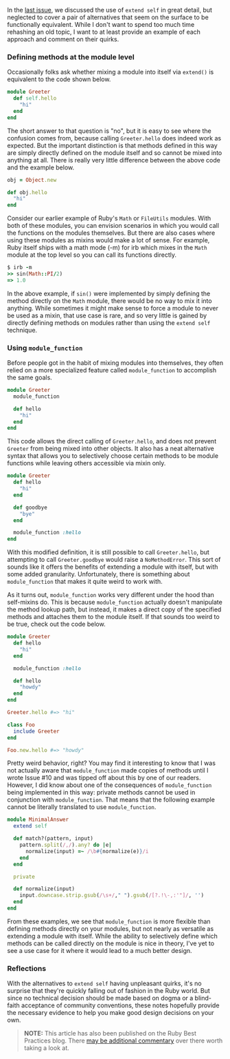 In the [last issue](http://practicingruby.com/articles/38), we discussed the use of `extend self` in great detail, but neglected to cover a pair of alternatives that seem on the surface to be functionally equivalent. While I don't want to spend too much time rehashing an old topic, I want to at least provide an example of each approach and comment on their quirks.

### Defining methods at the module level

Occasionally folks ask whether mixing a module into itself via `extend()` is equivalent to the code shown below.

```ruby
module Greeter
  def self.hello
    "hi"
  end
end
```

The short answer to that question is "no", but it is easy to see where the confusion comes from, because calling `Greeter.hello` does indeed work as expected. But the important distinction is that methods defined in this way are simply directly defined on the module itself and so cannot be mixed into anything at all. There is really very little difference between the above code and the example below.

```ruby  
obj = Object.new

def obj.hello
  "hi"
end
```

Consider our earlier example of Ruby's `Math` or `FileUtils` modules. With both of these modules, you can envision scenarios in which you would call the functions on the modules themselves. But there are also cases where using these modules as mixins would make a lot of sense. For example, Ruby itself ships with a math mode (-m) for irb which mixes in the `Math` module at the top level so you can call its functions directly.

```ruby
$ irb -m
>> sin(Math::PI/2)
=> 1.0
```

In the above example, if `sin()` were implemented by simply defining the method directly on the `Math` module, there would be no way to mix it into anything. While sometimes it might make sense to force a module to never be used as a mixin, that use case is rare, and so very little is gained by directly defining methods on modules rather than using the `extend self` technique.

### Using `module_function`

Before people got in the habit of mixing modules into themselves, they often relied on a more specialized feature called `module_function` to accomplish the same goals.

```ruby
module Greeter
  module_function

  def hello
    "hi"
  end
end
```

This code allows the direct calling of `Greeter.hello`, and does not prevent `Greeter` from being mixed into other objects. It also has a neat alternative syntax that allows you to selectively choose certain methods to be module functions while leaving others accessible via mixin only.

```ruby
module Greeter
  def hello
    "hi"
  end

  def goodbye
    "bye"
  end

  module_function :hello
end
```

With this modified definition, it is still possible to call `Greeter.hello`, but attempting to call `Greeter.goodbye` would raise a `NoMethodError`. This sort of sounds like it offers the benefits of extending a module with itself, but with some added granularity. Unfortunately, there is something about `module_function` that makes it quite weird to work with.

As it turns out, `module_function` works very different under the hood than self-mixins do. This is because `module_function` actually doesn't manipulate the method lookup path, but instead, it makes a direct copy of the specified methods and attaches them to the module itself. If that sounds too weird to be true, check out the code below.

```ruby 
module Greeter
  def hello
    "hi"
  end

  module_function :hello

  def hello
    "howdy"
  end
end

Greeter.hello #=> "hi"

class Foo
  include Greeter
end

Foo.new.hello #=> "howdy"
```

Pretty weird behavior, right? You may find it interesting to know that I was not actually aware that `module_function` made copies of methods until I wrote Issue #10 and was tipped off about this by one of our readers. However, I did know about one of the consequences of `module_function` being implemented in this way: private methods cannot be used in conjunction with `module_function`. That means that the following example cannot be literally translated to use `module_function`.

```ruby
module MinimalAnswer
  extend self

  def match?(pattern, input)
    pattern.split(/,/).any? do |e|
      normalize(input) =~ /\b#{normalize(e)}/i
    end
  end

  private

  def normalize(input)
    input.downcase.strip.gsub(/\s+/," ").gsub(/[?.!\-,:'"]/, '')
  end
end 
```

From these examples, we see that `module_function` is more flexible than defining methods directly on your modules, but not nearly as versatile as extending a module with itself. While the ability to selectively define which methods can be called directly on the module is nice in theory, I've yet to see a use case for it where it would lead to a much better design.

### Reflections

With the alternatives to `extend self` having unpleasant quirks, it's no surprise that they're quickly falling out of fashion in the Ruby world. But since no technical decision should be made based on dogma or a blind-faith acceptance of community conventions, these notes hopefully provide the necessary evidence to help you make good design decisions on your own.

  
> **NOTE:** This article has also been published on the Ruby Best Practices blog. There [may be additional commentary](http://blog.rubybestpractices.com/posts/gregory/041-issue-10.5-uses-for-modules.html#disqus_thread) 
over there worth taking a look at.
